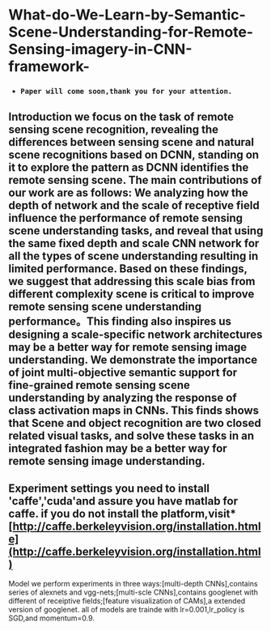 # What-do-We-Learn-by-Semantic-Scene-Understanding-for-Remote-Sensing-imagery-in-CNN-framework-

* ### `Paper will come soon,thank you for your attention.`

Introduction
 we focus on the task of remote sensing scene recognition, revealing the differences between sensing scene and natural scene recognitions based on DCNN, standing on it to explore the pattern as DCNN identifies the remote sensing scene. The main contributions of our work are as follows:
	We analyzing how the depth of network and the scale of receptive field influence the performance of remote sensing scene understanding tasks, and reveal that using the same fixed depth and scale CNN network for all the types of scene understanding resulting in limited performance. Based on these findings, we suggest that addressing this scale bias from different complexity scene is critical to improve remote sensing scene understanding performance。This finding also inspires us designing a scale-specific network architectures may be a better way for remote sensing image understanding.
 We demonstrate the importance of joint multi-objective semantic support for fine-grained remote sensing scene understanding by analyzing the response of class activation maps in CNNs. This finds shows that Scene and object recognition are two closed related visual tasks, and solve these tasks in an integrated fashion may be a better way for remote sensing image understanding.
----
Experiment settings
 you need to install 'caffe','cuda'and assure you have matlab for caffe.
 if you do not install the platform,visit* [http://caffe.berkeleyvision.org/installation.htmle](http://caffe.berkeleyvision.org/installation.html)
----
Model
 we perform experiments in three ways:[multi-depth CNNs],contains series of alexnets and vgg-nets;[multi-scle CNNs],contains googlenet with different of receiptive fields;[feature visualization of CAMs],a extended version of googlenet.
 all of models are trainde with lr=0.001,lr_policy is SGD,and momentum=0.9.
 
